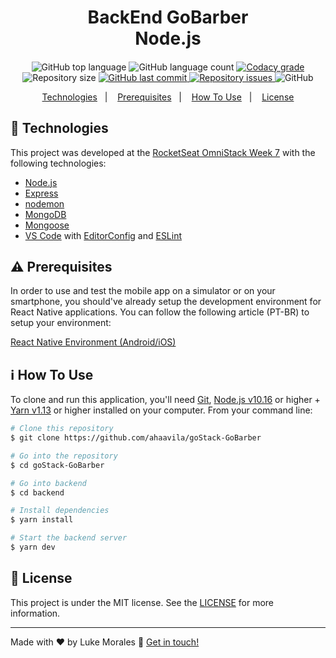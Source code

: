 <h1 align="center">
    BackEnd GoBarber <br />
    Node.js
</h1>

<h4 align="center">
  
</h4>
<p align="center">
  <img alt="GitHub top language" src="https://img.shields.io/github/languages/top/ahaavila/goStack-GoBarber.svg">
  
  <img alt="GitHub language count" src="https://img.shields.io/github/languages/count/ahaavila/goStack-GoBarber.svg">
  
  <a href="https://www.codacy.com/app/ahaavila/goStack-GoBarber?utm_source=github.com&amp;utm_medium=referral&amp;utm_content=ahaavila/goStack-GoBarber&amp;utm_campaign=Badge_Grade">
    <img alt="Codacy grade" src="https://img.shields.io/codacy/grade/4f87fc059ec846118f2ef2950200b13a.svg">
  </a>
  
  <img alt="Repository size" src="https://img.shields.io/github/repo-size/ahaavila/goStack-GoBarber.svg">
  <a href="https://github.com/ahaavila/goStack-GoBarber/commits/master">
    <img alt="GitHub last commit" src="https://img.shields.io/github/last-commit/ahaavila/goStack-GoBarber.svg">
  </a>
  
  <a href="https://github.com/ahaavila/goStack-GoBarber/issues">
    <img alt="Repository issues" src="https://img.shields.io/github/issues/ahaavila/goStack-GoBarber.svg">
  </a>
  
  <img alt="GitHub" src="https://img.shields.io/github/license/ahaavila/goStack-GoBarber.svg"> 
  
</p>

<p align="center">
  <a href="#rocket-technologies">Technologies</a>&nbsp;&nbsp;&nbsp;|&nbsp;&nbsp;&nbsp;
  <a href="#warning-prerequisites">Prerequisites</a>&nbsp;&nbsp;&nbsp;|&nbsp;&nbsp;&nbsp;
  <a href="#information_source-how-to-use">How To Use</a>&nbsp;&nbsp;&nbsp;|&nbsp;&nbsp;&nbsp;
  <a href="#memo-license">License</a>
</p>

## :rocket: Technologies

This project was developed at the [RocketSeat OmniStack Week 7](https://rocketseat.com.br) with the following technologies:

-  [Node.js][nodejs]
-  [Express](https://expressjs.com/)
-  [nodemon](https://github.com/remy/nodemon)
-  [MongoDB](https://mongodb.com)
-  [Mongoose](https://mongoosejs.com/)
-  [VS Code][vc] with [EditorConfig][vceditconfig] and [ESLint][vceslint]

## :warning: Prerequisites

In order to use and test the mobile app on a simulator or on your smartphone, you should've already setup the development environment for React Native applications. You can follow the following article (PT-BR) to setup your environment:

[React Native Environment (Android/iOS)](https://docs.rocketseat.dev/ambiente-react-native/introducao)
  
## :information_source: How To Use

To clone and run this application, you'll need [Git](https://git-scm.com), [Node.js v10.16][nodejs] or higher + [Yarn v1.13][yarn] or higher installed on your computer. From your command line:

```bash
# Clone this repository
$ git clone https://github.com/ahaavila/goStack-GoBarber

# Go into the repository
$ cd goStack-GoBarber

# Go into backend
$ cd backend

# Install dependencies
$ yarn install

# Start the backend server
$ yarn dev

```

## :memo: License
This project is under the MIT license. See the [LICENSE](https://github.com/ahaavila/instagram-fullStack/blob/master/LICENSE) for more information.

---

Made with ♥ by Luke Morales :wave: [Get in touch!](https://www.linkedin.com/in/ahaavila/)

[nodejs]: https://nodejs.org/
[yarn]: https://yarnpkg.com/
[vc]: https://code.visualstudio.com/
[vceditconfig]: https://marketplace.visualstudio.com/items?itemName=EditorConfig.EditorConfig
[vceslint]: https://marketplace.visualstudio.com/items?itemName=dbaeumer.vscode-eslint
